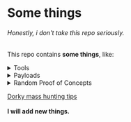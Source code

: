 # Some things
###### Honestly, i don't take this repo seriously.

This repo contains **some things**, like:

<details>
<summary>Tools</summary>

* **[ADB shell connection script](https://github.com/komodoooo/Some-things/blob/main/tools/adb/adb.sh)**
* **[Basic SQL injection scanner](https://github.com/komodoooo/some-things/tree/main/tools/broski)**
* **[BTW Encoding](https://github.com/komodoooo/some-things/tree/main/tools/btw)**
* **[Google url crawler](https://github.com/komodoooo/some-things/tree/main/tools/gugol)**
* **[Network sniffer](https://github.com/komodoooo/some-things/tree/main/tools/sniffer)**
* **[Ssh bruter](https://github.com/komodoooo/some-things/tree/main/tools/sexer)**
* **[Ssl scanner](https://github.com/komodoooo/some-things/tree/main/tools/ssl-scan)**
* **[YouTube views generator](https://github.com/komodoooo/some-things/tree/main/tools/cade)**
</details>
<details>
<summary>Payloads</summary>

* **[Generic xss payloads](https://github.com/komodoooo/some-things/tree/main/payloads/xss)**
* **[Shell shoveling automation script](https://github.com/komodoooo/some-things/tree/main/payloads/spina)**
* **[Tiny webshells for file upload vulnerability](https://github.com/komodoooo/some-things/tree/main/payloads/webshell)**
</details>
<details>
<summary>Random Proof of Concepts</summary>

* **[CVE-2023-34598](https://gist.github.com/komodoooo/bf9bfea7f229d503e91d108940cf5ec0)**
* **[CVE-2023-33568](https://gist.github.com/komodoooo/5bf30ba86dc5991304fcf34a7a6f5e26)**
* **[CVE-2023-27350](https://gist.github.com/komodoooo/43f034a62486bf8051b5075ebf5eac32)**
* **[CVE-2023-28432](https://gist.github.com/komodoooo/645a7ad31a5a615926d50ffb764992f2)**
* **[CVE-2023-23333](https://gist.github.com/komodoooo/046a5000af5a0e092dc0dfacdbbddd2f)**
* **[CVE-2022-1388](https://gist.github.com/komodoooo/77aca9410767e6d0063191c0bc7b27e9)**
* **[CVE-2021-41773](https://gist.github.com/komodoooo/6124615213e64ebe6170c709c1fad138)**
* **[CVE-2020-3452](https://gist.github.com/komodoooo/ca6ac04f43f14d32f69823d9cfba50c2)**
* **[CVE-2014-0160](https://gist.github.com/komodoooo/4f4b330ab727a5c63d834fcc7bdc433b)**
* **[CVE-2010-1598](https://gist.github.com/komodoooo/4b5d09e924418ea2654baee25905f851)**
</details>


[Dorky mass hunting tips](https://github.com/komodoooo/some-things/blob/main/papers.md)
<br><br>
**I will add new things.**